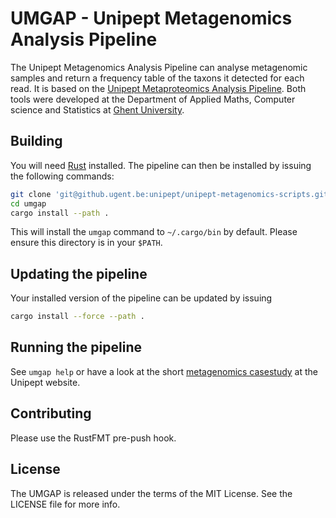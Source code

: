 
# UMGAP - Unipept Metagenomics Analysis Pipeline

The Unipept Metagenomics Analysis Pipeline can analyse metagenomic samples and
return a frequency table of the taxons it detected for each read. It is based on
the [Unipept Metaproteomics Analysis Pipeline][Unipept]. Both
tools were developed at the Department of Applied Maths, Computer science and
Statistics at [Ghent University](UGent).


## Building

You will need [Rust] installed. The pipeline can then be installed by issuing
the following commands:

```sh
git clone 'git@github.ugent.be:unipept/unipept-metagenomics-scripts.git' umgap
cd umgap
cargo install --path .
```

This will install the `umgap` command to `~/.cargo/bin` by default. Please
ensure this directory is in your `$PATH`.


## Updating the pipeline

Your installed version of the pipeline can be updated by issuing

```sh
cargo install --force --path .
```

## Running the pipeline

See `umgap help` or have a look at the short [metagenomics casestudy] at the
Unipept website.


## Contributing

Please use the RustFMT pre-push hook.


## License

The UMGAP is released under the terms of the MIT License. See the LICENSE file
for more info.


[Unipept]: https://unipept.ugent.be/
[UGent]: https://www.ugent.be/
[Rust]: https://www.rust-lang.org/
[metagenomics casestudy]: https://unipept.ugent.be/clidocs/casestudies/metagenomics

